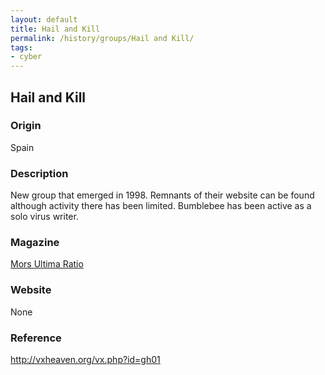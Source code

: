```yaml
---
layout: default
title: Hail and Kill
permalink: /history/groups/Hail and Kill/
tags:
- cyber
---
```


## Hail and Kill

### Origin
Spain

### Description
New group that emerged in 1998. Remnants of their website can be found although activity there has been limited. Bumblebee has been active as a solo virus writer.

### Magazine
[Mors Ultima Ratio](http://vxheaven.org/vx.php?id=zm04)

### Website
None

### Reference
http://vxheaven.org/vx.php?id=gh01
